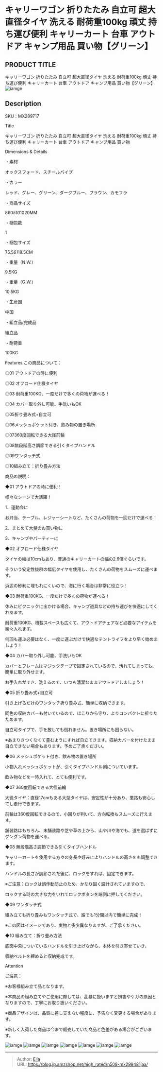 # キャリーワゴン 折りたたみ 自立可 超大直径タイヤ 洗える 耐荷重100kg 頑丈 持ち運び便利 キャリーカート 台車 アウトドア キャンプ用品 買い物【グリーン】


## PRODUCT TITLE 

キャリーワゴン 折りたたみ 自立可 超大直径タイヤ 洗える 耐荷重100kg 頑丈 持ち運び便利 キャリーカート 台車 アウトドア キャンプ用品 買い物【グリーン】![iamge](https://b2bfiles1.gigab2b.cn/image/wkseller/304/20220606_ba6caadee444d9ff6bd34a752864eee6.jpg)

## Description

SKU：MX289717

Title

キャリーワゴン 折りたたみ 自立可 超大直径タイヤ 洗える 耐荷重100kg 頑丈 持ち運び便利 キャリーカート 台車 アウトドア キャンプ用品 買い物

Dimensions &amp; Details



・素材

オックスフォード、スチールパイプ

・カラー

レッド、グレー、グリーン、ダークブルー、ブラウン、カモフラ

・商品サイズ

860*510*1020MM

・梱包数

1

・梱包サイズ

75.5*61*18.5CM

・重量（N.W.）

9.5KG

・重量（G.W.）

10.5KG

・生産国

中国

・組立品/完成品

組立品

・耐荷重

100KG



Features
この商品について：

◎01 アウトドアの時に便利

◎02 オフロード仕様タイヤ

◎03 耐荷重100KG、一度だけで多くの荷物が運べる！

◎04 カバー取り外し可能、手洗いもOK

◎05折り畳み式&#43;自立可

◎06メッシュポケット付き、飲み物の置き場所

◎07360度回転できる大径前輪

◎08無段階高さ調節できる引くタイプハンドル

◎09ワンタッチ式

◎10組み立て：折り畳み方法



商品の説明：

◆01 アウトドアの時に便利！

様々なシーンで大活躍！

1．運動会に

お弁当、テーブル、レジャーシートなど、たくさんの荷物を一回だけで運べる！

2．まとめて大量のお買い物に

3．キャンプやパーティーに



◆02 オフロード仕様タイヤ

タイヤの幅は10cmもあり、普通のキャリーカートの幅の2.6倍ぐらいです。

そういう安定性抜群の幅広タイヤを使用し、たくさんの荷物をスムーズに運べます。

浜辺の砂利に埋もれにくいので、海に行く場合は非常に役立つ！



◆03 耐荷重100KG、一度だけで多くの荷物が運べる！

休みにピクニックに出かける場合、キャンプ道具などの持ち運びを快適にしてくれあます。

耐荷重100KG、積載スペースも広くて、アウトドアチェアなど必要なアイテムを楽々入れます。

何回も運ぶ必要はなく、一度に運ぶだけで快適なテントライフをより早く始めましょう！



◆04 カバー取り外し可能、手洗いもOK

カバーとフレームはマジックテープで固定されているので、汚れてしまっても、簡単に取り外せます。

お手入れができ、洗えるので、いつも清潔なままアウトドアしましょう！



◆05 折り畳み式&#43;自立可

引き上げるだけのワンタッチ折り畳み式、簡単に収納できます。

同色の収納カバーも付いているので、ほこりから守り、よりコンパクトに折りたためます。

自立可タイプで、手を放しても倒れません。置き場所にも困らない。

※あまりきつくなくて畳むようにすれば自立できます。収納カバーを付けたまま自立できない場合もあります。予めご了承ください。



◆06 メッシュポケット付き、飲み物の置き場所

小物入れメッシュポケットが、引くタイプハンドル側についています。

飲み物などを一時入れて、とても便利です。



◆07 360度回転できる大径前輪

大径タイヤ：直径17cmもある大型タイヤは、安定性が十分あり、悪路も安心してし走行できます。

前輪は360度回転できるので、小回りが利いて、方向転換もスムーズに行えます。

舗装路はもちろん、未舗装路や芝や草の上から、山や川や海でも、道を選ばずにグングン荷物を運べる。



◆08 無段階高さ調節できる引くタイプハンドル

キャリーカートを使用する方々の身長や好みによりハンドルの高さをも調整できます。

ハンドルの長さが調節された後に、ロックをすれば、固定できます。

※ご注意：ロックは誤作動防止のため、かなり固く設計されていますので、

ロックする時の大きな力をいれてロックボタンを端側に押してください。



◆09 ワンタッチ式

組み立ても折り畳みもワンタッチ式で、誰でも1分間以内で簡単に完成！

※この図はイメージであり、実物と多少異なりますが、ご了承ください。



◆10 組み立て：折り畳み方法

底面中央についているハンドルを引き上げながら、本体を引き寄せていき、

収納ベルトを締めると収納完成です。





Attention



ご注意：

※お客様組み立て品となります。

※本商品の組み立てやご使用に際しては、乱暴に扱いますと損害やケガの原因となりますので、丁寧にお取り扱いください。

※商品デザインは、品質に差し支えない程度に、予告なく変更する場合があります。

※新しく入荷した商品は今まで販売していた商品と色差がある場合がございます。









![iamge](https://b2bfiles1.gigab2b.cn/image/wkseller/304/20220215_bd1f8150b31d3d7495b9e04d8b3d9f12.jpg)
![iamge](https://b2bfiles1.gigab2b.cn/image/wkseller/304/20220215_f2a06299bc5932845887092a0db869a8.jpg)
![iamge](https://b2bfiles1.gigab2b.cn/image/wkseller/304/20220215_5bddc92d18088b2e25fdb9a8b1dcdaaf.jpg)
![iamge](https://b2bfiles1.gigab2b.cn/image/wkseller/304/20220215_53668a1e75395df7f3463f7300753244.jpg)
![iamge](https://b2bfiles1.gigab2b.cn/image/wkseller/304/20220215_89dc2b8052ad8117e4fcb17a9bd06f4d.jpg)
![iamge](nan)
![iamge](nan)


---

> Author: [Ella](https://blog.jp.amzshop.net/)  
> URL: https://blog.jp.amzshop.net/high_rated/n508-mx299481jaa/  

